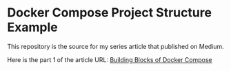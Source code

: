 # Docker Compose Project Structure Example

This repository is the source for my series article that published on Medium.

Here is the part 1 of the article URL: [Building Blocks of Docker Compose](https://medium.com/@hendrothemail/building-blocks-of-docker-compose-organizing-services-with-git-submodules-part-1-6535b2dbf8d1)
